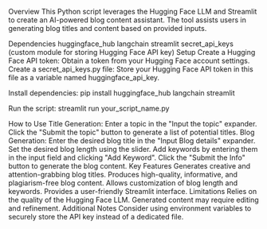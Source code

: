 Overview
This Python script leverages the Hugging Face LLM and Streamlit to create an AI-powered blog content assistant. The tool assists users in generating blog titles and content based on provided inputs.

Dependencies
huggingface_hub
langchain
streamlit
secret_api_keys (custom module for storing Hugging Face API key)
Setup
Create a Hugging Face API token: Obtain a token from your Hugging Face account settings. Create a secret_api_keys.py file: Store your Hugging Face API token in this file as a variable named huggingface_api_key.

Install dependencies:
pip install huggingface_hub langchain streamlit

Run the script:
streamlit run your_script_name.py

How to Use
Title Generation:
Enter a topic in the "Input the topic" expander.
Click the "Submit the topic" button to generate a list of potential titles.
Blog Generation:
Enter the desired blog title in the "Input Blog details" expander.
Set the desired blog length using the slider.
Add keywords by entering them in the input field and clicking "Add Keyword".
Click the "Submit the Info" button to generate the blog content.
Key Features
Generates creative and attention-grabbing blog titles.
Produces high-quality, informative, and plagiarism-free blog content.
Allows customization of blog length and keywords.
Provides a user-friendly Streamlit interface.
Limitations
Relies on the quality of the Hugging Face LLM.
Generated content may require editing and refinement.
Additional Notes
Consider using environment variables to securely store the API key instead of a dedicated file.
